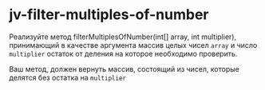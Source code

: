 # jv-filter-multiples-of-number
Реализуйте метод filterMultiplesOfNumber(int[] array, int multiplier), принимающий
в качестве аргумента массив целых чисел `array` и число `multiplier`
остаток от деления на которое необходимо проверить.

Ваш метод, должен вернуть массив, состоящий из чисел, которые делятся
без остатка на `multiplier`
